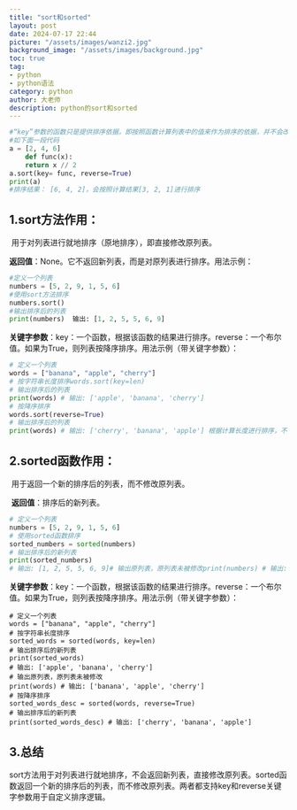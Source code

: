 ```yaml
---
title: "sort和sorted"
layout: post
date: 2024-07-17 22:44
picture: "/assets/images/wanzi2.jpg"
background_image: "/assets/images/background.jpg"
toc: true
tag:
- python
- python语法
category: python
author: 大老师
description: python的sort和sorted
---
```


```python
#“key”参数的函数只是提供排序依据，即按照函数计算列表中的值来作为排序的依据，并不会改变原列表的元素值。
#如下面一段代码
a = [2, 4, 6]
	def func(x):  
	return x // 2
a.sort(key= func, reverse=True)
print(a) 
#排序结果： [6, 4, 2]，会按照计算结果[3, 2, 1]进行排序
```

## 1.sort方法作用：

​	用于对列表进行就地排序（原地排序），即直接修改原列表。

​	**返回值**：None。它不返回新列表，而是对原列表进行排序。用法示例：

```python
#定义一个列表
numbers = [5, 2, 9, 1, 5, 6]
#使用sort方法排序
numbers.sort() 
#输出排序后的列表
print(numbers)  输出: [1, 2, 5, 5, 6, 9]
```

​	**关键字参数**：key：一个函数，根据该函数的结果进行排序。reverse：一个布尔值。如果为True，则列表按降序排序。用法示例（带关键字参数）：

```python
# 定义一个列表
words = ["banana", "apple", "cherry"]
# 按字符串长度排序words.sort(key=len)
# 输出排序后的列表
print(words) # 输出: ['apple', 'banana', 'cherry']
# 按降序排序
words.sort(reverse=True)
# 输出排序后的列表
print(words) # 输出: ['cherry', 'banana', 'apple'] 根据计算长度进行排序，不会改变words的内容
```

## 2.sorted函数作用：

​	用于返回一个新的排序后的列表，而不修改原列表。

​	**返回值**：排序后的新列表。

```python
# 定义一个列表
numbers = [5, 2, 9, 1, 5, 6]
# 使用sorted函数排序
sorted_numbers = sorted(numbers)
# 输出排序后的新列表
print(sorted_numbers) 
# 输出: [1, 2, 5, 5, 6, 9]# 输出原列表，原列表未被修改print(numbers) # 输出: [5, 2, 9, 1, 5, 6]
```

**关键字参数**：key：一个函数，根据该函数的结果进行排序。reverse：一个布尔值。如果为True，则列表按降序排序。用法示例（带关键字参数）：

```
# 定义一个列表
words = ["banana", "apple", "cherry"]
# 按字符串长度排序
sorted_words = sorted(words, key=len)
# 输出排序后的新列表
print(sorted_words)
# 输出: ['apple', 'banana', 'cherry']
# 输出原列表，原列表未被修改
print(words) # 输出: ['banana', 'apple', 'cherry']
# 按降序排序 
sorted_words_desc = sorted(words, reverse=True)
# 输出排序后的新列表
print(sorted_words_desc) # 输出: ['cherry', 'banana', 'apple']
```

## 3.总结

​	sort方法用于对列表进行就地排序，不会返回新列表，直接修改原列表。sorted函数返回一个新的排序后的列表，而不修改原列表。两者都支持key和reverse关键字参数用于自定义排序逻辑。

